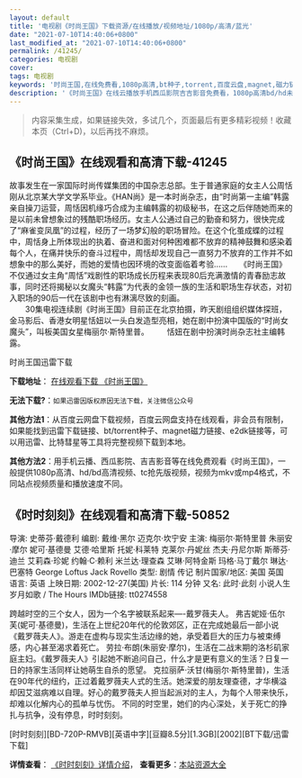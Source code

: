 ```yaml
---
layout: default
title: '电视剧《时尚王国》下载资源/在线播放/视频地址/1080p/高清/蓝光'
date: "2021-07-10T14:40:06+0800"
last_modified_at: "2021-07-10T14:40:06+0800"
permalink: /41245/
categories: 电视剧
cover:
tags: 电视剧
keywords: '时尚王国,在线免费看,1080p高清,bt种子,torrent,百度云盘,magnet,磁力链,迅雷下载资源'
description: '《时尚王国》在线云播放手机西瓜影院吉吉影音免费看，1080p高清bd/hd未删减完整版和tc抢先枪版，mkv/mp4格式，附带bt/torrent种子、magnet/磁力链、百度云盘、网盘资源迅雷下载链接'
---
```


>内容采集生成，如果链接失效，多试几个，页面最后有更多精彩视频！收藏本页（Ctrl+D)，以后再找不麻烦。


## 《时尚王国》在线观看和高清下载-41245

故事发生在一家国际时尚传媒集团的中国杂志总部。生于普通家庭的女主人公周恬刚从北京某大学文学系毕业。《HAN尚》是一本时尚杂志，由&ldquo;时尚第一主编”韩露亲自操刀运营，周恬因机缘巧合成为主编韩露的初级秘书，在这之后伴随她而来的是以前未曾想象过的残酷职场经历。女主人公通过自己的勤奋和努力，很快完成了“麻雀变凤凰&rdquo;的过程，经历了一场梦幻般的职场冒险。在这个化茧成蝶的过程中，周恬身上所体现出的执着、奋进和面对何种困难都不放弃的精神鼓舞和感染着每个人，在痛并快乐的奋斗过程中，周恬却发现自己一直努力不放弃的工作并不如想象中的那么美好，而她的爱情也因环境的改变面临着考验……　　《时尚王国》不仅通过女主角&ldquo;周恬”戏剧性的职场成长历程来表现80后充满激情的青春励志故事，同时还将揭秘以女魔头&ldquo;韩露”为代表的金领一族的生活和职场生存状态，对初入职场的90后一代在该剧中也有淋漓尽致的刻画。<br />　　30集电视连续剧《时尚王国》目前正在北京拍摄，昨天剧组组织媒体探班，金马影后、香港女明星恬妞以一头白发造型亮相，她在剧中扮演中国版的&ldquo;时尚女魔头&rdquo;，叫板美国女星梅丽尔·斯特里普。 　　恬妞在剧中扮演时尚杂志社主编韩露。


时尚王国迅雷下载

**下载地址**： [在线观看下载 《时尚王国》](https://www.993dy.com//vod-detail-id-11061.html) 


**无法下载?**：`如果迅雷因版权原因无法下载，关注微信公众号 `

**其他方法1**：从百度云网盘下载视频，百度云网盘支持在线观看，非会员有限制，如果能找到迅雷下载链接、bt/torrent种子、magnet磁力链接、e2dk链接等，可以用迅雷、比特彗星等工具将完整视频下载到本地。

**其他方法2**：用手机云播、西瓜影院、吉吉影音等在线免费观看《时尚王国》，一般提供1080p高清、hd/bd高清视频、tc抢先版视频，视频为mkv或mp4格式，不同站点视频质量和播放速度不同。


## 《时时刻刻》在线观看和高清下载-50852

导演: 史蒂芬·戴德利 编剧: 戴维·黑尔 迈克尔·坎宁安 主演: 梅丽尔·斯特里普 朱丽安·摩尔 妮可·基德曼 艾德·哈里斯 托妮·科莱特 克莱尔·丹妮丝 杰夫·丹尼尔斯 斯蒂芬·迪兰 艾莉森·珍妮 约翰·C·赖利 米兰达·理查森 艾琳·阿特金斯 玛格·马丁戴尔 琳达·巴塞特 George Loftus Jack Rovello 类型: 剧情 传记 制片国家/地区: 美国 英国 语言: 英语 上映日期: 2002-12-27(美国) 片长: 114 分钟 又名: 此时·此刻 小说人生 岁月如歌 / The Hours IMDb链接: tt0274558

跨越时空的三个女人，因为一个名字被联系起来—-戴罗薇夫人。 弗吉妮娅·伍尔芙(妮可·基德曼)，生活在上世纪20年代的伦敦郊区，正在完成她最后一部小说《戴罗薇夫人》。游走在虚构与现实生活边缘的她，承受着巨大的压力与被束缚感，内心甚至渴求着死亡。 劳拉·布朗(朱丽安·摩尔)，生活在二战末期的洛杉矶家庭主妇。《戴罗薇夫人》引起她不断追问自己，什么才是更有意义的生活？日复一日的持家生活同样让她萌生自杀的愿望。 克拉丽萨·沃甘(梅丽尔·斯特里普)，生活在90年代的纽约，正过着戴罗薇夫人式的生活。她深爱的朋友理查德，才华横溢却因艾滋病难以自理。好心的戴罗薇夫人担当起派对的主人，为每个人带来快乐，却难以化解内心的孤单与忧伤。 不同的时空里，她们的内心深处，关于死亡的挣扎与抗争，没有停息，时时刻刻。


[时时刻刻][BD-720P-RMVB][英语中字][豆瓣8.5分][1.3GB][2002][BT下载/迅雷下载]

**详情查看**： [《时时刻刻》详情介绍](/movie/50852/)， **查看更多**：[本站资源大全](/movie/t/all/)

